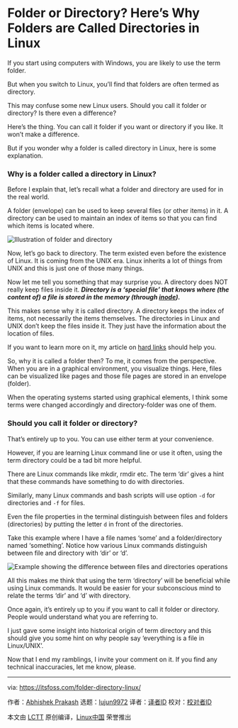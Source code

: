 [#]: subject: "Folder or Directory? Here’s Why Folders are Called Directories in Linux"
[#]: via: "https://itsfoss.com/folder-directory-linux/"
[#]: author: "Abhishek Prakash https://itsfoss.com/author/abhishek/"
[#]: collector: "lujun9972"
[#]: translator: "geekpi"
[#]: reviewer: "wxy"
[#]: publisher: " "
[#]: url: " "

Folder or Directory? Here’s Why Folders are Called Directories in Linux
======

If you start using computers with Windows, you are likely to use the term folder.

But when you switch to Linux, you’ll find that folders are often termed as directory.

This may confuse some new Linux users. Should you call it folder or directory? Is there even a difference?

Here’s the thing. You can call it folder if you want or directory if you like. It won’t make a difference.

But if you wonder why a folder is called directory in Linux, here is some explanation.

### Why is a folder called a directory in Linux?

Before I explain that, let’s recall what a folder and directory are used for in the real world.

A folder (envelope) can be used to keep several files (or other items) in it. A directory can be used to maintain an index of items so that you can find which items is located where.

![Illustration of folder and directory][1]

Now, let’s go back to directory. The term existed even before the existence of Linux. It is coming from the UNIX era. Linux inherits a lot of things from UNIX and this is just one of those many things.

Now let me tell you something that may surprise you. A directory does NOT really keep files inside it. _**Directory is a ‘special file’ that knows where (the content of) a file is stored in the memory (through [inode][2]).**_

This makes sense why it is called directory. A directory keeps the index of items, not necessarily the items themselves. The directories in Linux and UNIX don’t keep the files inside it. They just have the information about the location of files.

If you want to learn more on it, my article on [hard links][3] should help you.

So, why it is called a folder then? To me, it comes from the perspective. When you are in a graphical environment, you visualize things. Here, files can be visualized like pages and those file pages are stored in an envelope (folder).

When the operating systems started using graphical elements, I think some terms were changed accordingly and directory-folder was one of them.

### Should you call it folder or directory?

That’s entirely up to you. You can use either term at your convenience.

However, if you are learning Linux command line or use it often, using the term directory could be a tad bit more helpful.

There are Linux commands like mkdir, rmdir etc. The term ‘dir’ gives a hint that these commands have something to do with directories.

Similarly, many Linux commands and bash scripts will use option `-d` for directories and `-f` for files.

Even the file properties in the terminal distinguish between files and folders (directories) by putting the letter `d` in front of the directories.

Take this example where I have a file names ‘some’ and a folder/directory named ‘something’. Notice how various Linux commands distinguish between file and directory with ‘dir’ or ‘d’.

![Example showing the difference between files and directories operations][4]

All this makes me think that using the term ‘directory’ will be beneficial while using Linux commands. It would be easier for your subconscious mind to relate the terms ‘dir’ and ‘d’ with directory.

Once again, it’s entirely up to you if you want to call it folder or directory. People would understand what you are referring to.

I just gave some insight into historical origin of term directory and this should give you some hint on why people say ‘everything is a file in Linux/UNIX’.

Now that I end my ramblings, I invite your comment on it. If you find any technical inaccuracies, let me know, please.

--------------------------------------------------------------------------------

via: https://itsfoss.com/folder-directory-linux/

作者：[Abhishek Prakash][a]
选题：[lujun9972][b]
译者：[译者ID](https://github.com/译者ID)
校对：[校对者ID](https://github.com/校对者ID)

本文由 [LCTT](https://github.com/LCTT/TranslateProject) 原创编译，[Linux中国](https://linux.cn/) 荣誉推出

[a]: https://itsfoss.com/author/abhishek/
[b]: https://github.com/lujun9972
[1]: https://i1.wp.com/itsfoss.com/wp-content/uploads/2021/12/folder-directory.png?resize=800%2C450&ssl=1
[2]: https://linuxhandbook.com/inode-linux/
[3]: https://linuxhandbook.com/hard-link/
[4]: https://i0.wp.com/itsfoss.com/wp-content/uploads/2021/12/file-directory-commands-difference.png?resize=800%2C378&ssl=1
